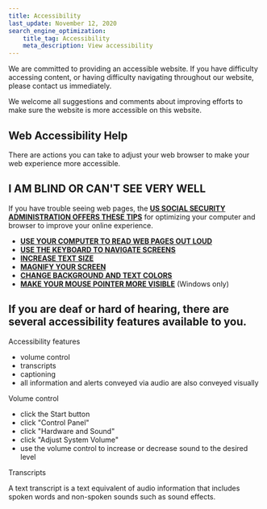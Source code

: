 ```yaml
---
title: Accessibility
last_update: November 12, 2020
search_engine_optimization:
    title_tag: Accessibility
    meta_description: View accessibility
---
```

We are committed to providing an accessible website. If you have difficulty accessing content, or having difficulty navigating throughout our website, please contact us immediately.

We welcome all suggestions and comments about improving efforts to make sure the website is more accessible on this website.

## Web Accessibility Help

There are actions you can take to adjust your web browser to make your web experience more accessible.

## I AM BLIND OR CAN'T SEE VERY WELL

If you have trouble seeing web pages, the [**US SOCIAL SECURITY ADMINISTRATION OFFERS THESE TIPS**](https://www.ssa.gov/accessibility/) for optimizing your computer and browser to improve your online experience.

* [**USE YOUR COMPUTER TO READ WEB PAGES OUT LOUD**](https://www.ssa.gov/accessibility/)
* [**USE THE KEYBOARD TO NAVIGATE SCREENS**](https://www.ssa.gov/accessibility/keyboard_nav.html)
* [**INCREASE TEXT SIZE**](https://www.ssa.gov/accessibility/textsize.html)
* [**MAGNIFY YOUR SCREEN**](https://www.ssa.gov/accessibility/magnifyscreen.html)
* [**CHANGE BACKGROUND AND TEXT COLORS**](https://www.ssa.gov/accessibility/changecolors.html)
* [**MAKE YOUR MOUSE POINTER MORE VISIBLE**](https://www.ssa.gov/accessibility/mousepointer.html) (Windows only)

## If you are deaf or hard of hearing, there are several accessibility features available to you.

Accessibility features

* volume control
* transcripts
* captioning
* all information and alerts conveyed via audio are also conveyed visually

Volume control

* click the Start button
* click "Control Panel"
* click "Hardware and Sound"
* click "Adjust System Volume"
* use the volume control to increase or decrease sound to the desired level

Transcripts

A text transcript is a text equivalent of audio information that includes spoken words and non-spoken sounds such as sound effects.